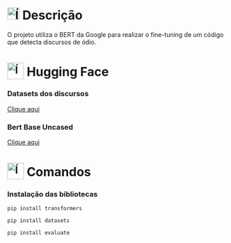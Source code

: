 # <img src="https://github.com/user-attachments/assets/caabfdf0-0f9e-44a3-8200-c6579fe87887" alt="Ícone de descrição" width="28"> Descrição
O projeto utiliza o BERT da Google para realizar o fine-tuning de um código que detecta discursos de ódio.

# <sub><img src="https://img.icons8.com/?size=100&id=sop9ROXku5bb&format=png&color=000000" alt="Ícone do Hugging Face" width="38"></sub> Hugging Face
### Datasets dos discursos
[Clique aqui](https://huggingface.co/datasets/hate-speech-portuguese/hate_speech_portuguese)

### Bert Base Uncased
[Clique aqui](https://huggingface.co/google-bert/bert-base-uncased)

# <sub><img src="https://img.icons8.com/?size=100&id=bZoXV352o6fX&format=png&color=000000" alt="Ícone do terminal" width="38"></sub> Comandos
### Instalação das bibliotecas
```
pip install transformers
```
```
pip install datasets
```
```
pip install evaluate
```

